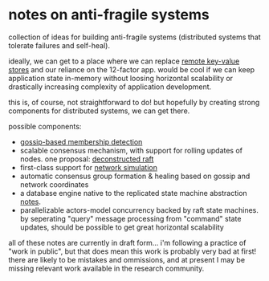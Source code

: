 # notes on anti-fragile systems

collection of ideas for building anti-fragile systems (distributed systems that tolerate failures and self-heal).

ideally, we can get to a place where we can replace [remote key-value stores](https://pages.cs.wisc.edu/~rgrandl/papers/link.pdf)
and our reliance on the 12-factor app. would be cool if we can keep application state in-memory without loosing horizontal scalability
or drastically increasing complexity of application development. 

this is, of course, not straightforward to do! but hopefully by creating strong components for distributed systems, we can get there.

possible components:

- [gossip-based membership detection](/notes/gossip.md)
- scalable consensus mechanism, with support for rolling updates of nodes. one proposal: [deconstructed raft](/notes/log-storage.md)
- first-class support for [network simulation](https://sled.rs/simulation.html)
- automatic consensus group formation & healing based on gossip and network coordinates
- a database engine native to the replicated state machine abstraction [notes](/notes/replicated-log-structuring.md).
- parallelizable actors-model concurrency backed by raft state machines. by seperating "query" message processing from "command" state updates,
  should be possible to get great horizontal scalability

all of these notes are currently in draft form... i'm following a practice of "work in public", but that does mean this work is probably very
bad at first! there are likely to be mistakes and ommissions, and at present I may be missing relevant work available in the research community.

